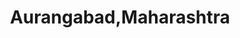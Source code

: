 ---
title: Aurangabad,Maharashtra
url: /aurangabad-maharashtra/
latitude: 19.878
longitude: 75.347
---